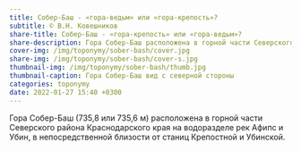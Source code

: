 ```yaml
---
title: Собер-Баш - «гора-ведьм» или «гора-крепость»?
subtitle: © В.Н. Ковешников
share-title: Собер-Баш - «гора-крепость» или «гора-ведьм»?
share-description: Гора Собер-Баш расположена в горной части Северского района Краснодарского края на водоразделе рек Афипс и Убин.
cover-img: /img/toponymy/sober-bash/cover.jpg
share-img: /img/toponymy/sober-bash/cover-s.jpg
thumbnail-img: /img/toponymy/sober-bash/thumb.jpg
thumbnail-caption: Гора Собер-Баш вид с северной стороны
categories: toponymy
date: 2022-01-27 15:40 +0300
---
```

Гора Собер-Баш (735,8 или 735,6 м) расположена в горной части Северского района Краснодарского края на водоразделе рек Афипс и Убин, в непосредственной близости от станиц Крепостной и Убинской.